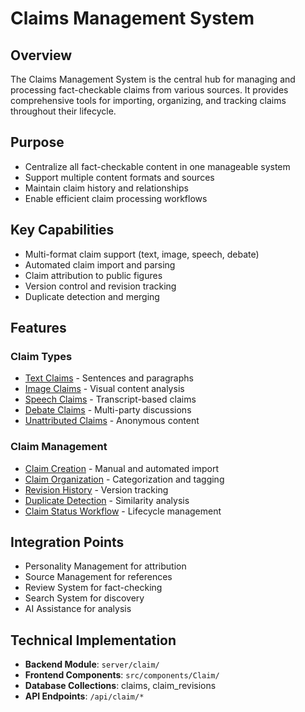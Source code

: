 # Claims Management System

## Overview
The Claims Management System is the central hub for managing and processing fact-checkable claims from various sources. It provides comprehensive tools for importing, organizing, and tracking claims throughout their lifecycle.

## Purpose
- Centralize all fact-checkable content in one manageable system
- Support multiple content formats and sources
- Maintain claim history and relationships
- Enable efficient claim processing workflows

## Key Capabilities
- Multi-format claim support (text, image, speech, debate)
- Automated claim import and parsing
- Claim attribution to public figures
- Version control and revision tracking
- Duplicate detection and merging

## Features

### Claim Types
- [Text Claims](./features/text-claims.md) - Sentences and paragraphs
- [Image Claims](./features/image-claims.md) - Visual content analysis
- [Speech Claims](./features/speech-claims.md) - Transcript-based claims
- [Debate Claims](./features/debate-claims.md) - Multi-party discussions
- [Unattributed Claims](./features/unattributed-claims.md) - Anonymous content

### Claim Management
- [Claim Creation](./features/claim-creation.md) - Manual and automated import
- [Claim Organization](./features/claim-organization.md) - Categorization and tagging
- [Revision History](./features/revision-history.md) - Version tracking
- [Duplicate Detection](./features/duplicate-detection.md) - Similarity analysis
- [Claim Status Workflow](./features/claim-status-workflow.md) - Lifecycle management

## Integration Points
- Personality Management for attribution
- Source Management for references
- Review System for fact-checking
- Search System for discovery
- AI Assistance for analysis

## Technical Implementation
- **Backend Module**: `server/claim/`
- **Frontend Components**: `src/components/Claim/`
- **Database Collections**: claims, claim_revisions
- **API Endpoints**: `/api/claim/*`